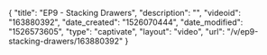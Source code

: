 {
    "title": "EP9 - Stacking Drawers",
    "description": "",
    "videoid": "163880392",
    "date_created": "1526070444",
    "date_modified": "1526573605",
    "type": "captivate",
    "layout": "video",
    "url": "\/v\/ep9-stacking-drawers\/163880392"
}